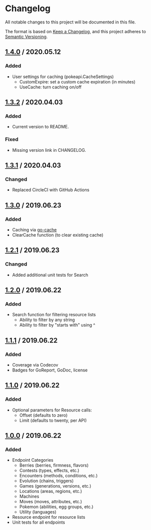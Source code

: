 # Changelog
All notable changes to this project will be documented in this file.

The format is based on [Keep a Changelog](https://keepachangelog.com/en/1.0.0/),
and this project adheres to [Semantic Versioning](https://semver.org/spec/v2.0.0.html).

## [1.4.0] / 2020.05.12
### Added
- User settings for caching (pokeapi.CacheSettings)
  - CustomExpire: set a custom cache expiration (in minutes)
  - UseCache: turn caching on/off

## [1.3.2] / 2020.04.03
### Added
- Current version to README.
### Fixed
- Missing version link in CHANGELOG.

## [1.3.1] / 2020.04.03
### Changed
- Replaced CircleCI with GitHub Actions

## [1.3.0] / 2019.06.23
### Added
- Caching via [go-cache](https://github.com/patrickmn/go-cache)
- ClearCache function (to clear existing cache)
  
## [1.2.1] / 2019.06.23
### Changed
- Added additional unit tests for Search

## [1.2.0] / 2019.06.22
### Added
- Search function for filtering resource lists
  - Ability to filter by any string
  - Ability to filter by "starts with" using ^

## [1.1.1] / 2019.06.22
### Added
- Coverage via Codecov
- Badges for GoReport, GoDoc, license

## [1.1.0] / 2019.06.22
### Added
- Optional parameters for Resource calls:
  - Offset (defaults to zero)
  - Limit (defaults to twenty, per API)

## [1.0.0] / 2019.06.22
### Added
- Endpoint Categories
  - Berries (berries, firmness, flavors)
  - Contests (types, effects, etc.)
  - Encounters (methods, conditions, etc.)
  - Evolution (chains, triggers)
  - Games (generations, versions, etc.)
  - Locations (areas, regions, etc.)
  - Machines
  - Moves (moves, attributes, etc.)
  - Pokemon (abilities, egg groups, etc.)
  - Utility (languages)
- Resource endpoint for resource lists
- Unit tests for all endpoints

[Unreleased]: https://github.com/mtslzr/pokeapi-go/compare/v1.4.0...HEAD
[1.4.0]: https://github.com/mtslzr/pokeapi-go/compare/v1.3.2...v1.4.0
[1.3.2]: https://github.com/mtslzr/pokeapi-go/compare/v1.3.1...v1.3.2
[1.3.1]: https://github.com/mtslzr/pokeapi-go/compare/v1.3.0...v1.3.1
[1.3.0]: https://github.com/mtslzr/pokeapi-go/compare/v1.2.1...v1.3.0
[1.2.1]: https://github.com/mtslzr/pokeapi-go/compare/v1.2.0...v1.2.1
[1.2.0]: https://github.com/mtslzr/pokeapi-go/compare/v1.1.1...v1.2.0
[1.1.1]: https://github.com/mtslzr/pokeapi-go/compare/v1.1.0...v1.1.1
[1.1.0]: https://github.com/mtslzr/pokeapi-go/compare/v1.0.0...v1.1.0
[1.0.0]: https://github.com/mtslzr/pokeapi-go/releases/tag/v1.0.0